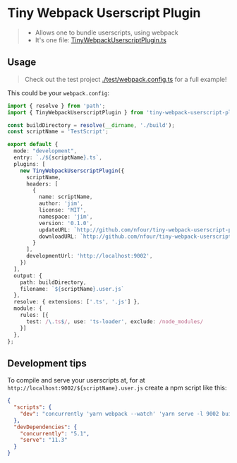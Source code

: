 # Tiny Webpack Userscript Plugin

> - Allows one to bundle userscripts, using webpack
> - It's one file: [TinyWebpackUserscriptPlugin.ts](./TinyWebpackUserscriptPlugin.ts)

## Usage

> Check out the test project [./test/webpack.config.ts](./test/webpack.config.ts) for a full example!

This could be your `webpack.config`:

```ts
import { resolve } from 'path';
import { TinyWebpackUserscriptPlugin } from 'tiny-webpack-userscript-plugin';

const buildDirectory = resolve(__dirname, './build');
const scriptName = 'TestScript';

export default {
  mode: "development",
  entry: `./${scriptName}.ts`,
  plugins: [
    new TinyWebpackUserscriptPlugin({
      scriptName,
      headers: [
        {
          name: scriptName,
          author: 'jim',
          license: 'MIT',
          namespace: 'jim',
          version: '0.1.0',
          updateURL: `http://github.com/nfour/tiny-webpack-userscript-plugin/master/tree/test/build/${scriptName}.user.js`,
          downloadURL: `http://github.com/nfour/tiny-webpack-userscript-plugin/master/tree/test/build/${scriptName}.user.js`,
        }
      ],
      developmentUrl: 'http://localhost:9002',
    })
  ],
  output: {
    path: buildDirectory,
    filename: `${scriptName}.user.js`
  },
  resolve: { extensions: ['.ts', '.js'] },
  module: {
    rules: [{
      test: /\.ts$/, use: 'ts-loader', exclude: /node_modules/
    }]
  },
};
```


## Development tips

To compile and serve your userscripts at, for at `http://localhost:9002/${scriptName}.user.js` create a npm script like this:

```json
{
  "scripts": {
    "dev": "concurrently 'yarn webpack --watch' 'yarn serve -l 9002 build'"   
  },
  "devDependencies": {
    "concurrently": "5.1",
    "serve": "11.3"
  }
}
```